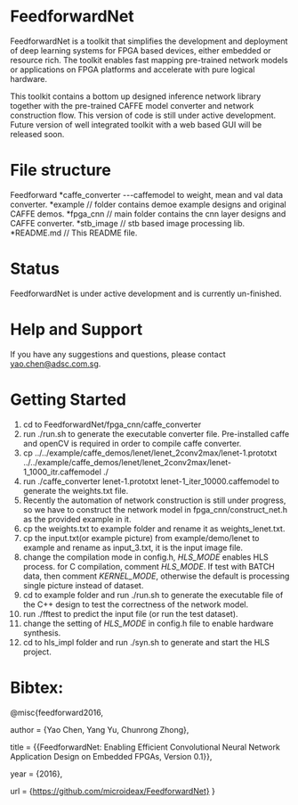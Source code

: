 <span style="display: inline-block;">

# FeedforwardNet

FeedforwardNet is a toolkit that simplifies the development and deployment of deep learning systems 
for FPGA based devices, either embedded or resource rich. 
The toolkit enables fast mapping pre-trained network models or applications on FPGA platforms and accelerate
with pure logical hardware.

This toolkit contains a bottom up designed inference network library together with the pre-trained CAFFE model
converter and network construction flow.
This version of code is still under active development.
Future version of well integrated toolkit with a web based GUI will be released soon.


# File structure

Feedforward
*caffe_converter ---caffemodel to weight, mean and val data converter.
*example   // folder contains demoe example designs and original CAFFE demos.
*fpga\_cnn  // main folder contains the cnn layer designs and CAFFE converter.
*stb_image // stb based image processing lib.
*README.md // This README file.


# Status

FeedforwardNet is under active development and is currently un-finished.


# Help and Support

If you have any suggestions and questions, please contact yao.chen@adsc.com.sg.


# Getting Started

1. cd to FeedforwardNet/fpga_cnn/caffe_converter
2. run ./run.sh to generate the executable converter file. Pre-installed caffe and openCV is required in order to compile caffe converter.
3. cp ../../example/caffe_demos/lenet/lenet_2conv2max/lenet-1.prototxt ../../example/caffe_demos/lenet/lenet_2conv2max/lenet-1_1000_itr.caffemodel ./
4. run ./caffe_converter lenet-1.prototxt lenet-1_iter_10000.caffemodel to generate the weights.txt file.
5. Recently the automation of network construction is still under progress, so we have to construct the network model in fpga_cnn/construct_net.h as the provided example in it.
6. cp the weights.txt to example folder and rename it as weights_lenet.txt.
7. cp the input.txt(or example picture) from example/demo/lenet to example and rename as input_3.txt, it is the input image file.
8. change the compilation mode in config.h, _HLS_MODE_ enables HLS process.
    for C compilation, comment _HLS_MODE_. 
    If test with BATCH data, then comment _KERNEL_MODE_, otherwise the default is processing single picture instead of dataset.
9. cd to example folder and run ./run.sh to generate the executable file of the C++ design to test the correctness of the network model.
10. run ./fftest to predict the input file (or run the test dataset).
11. change the setting of _HLS_MODE_ in config.h file to enable hardware synthesis.
12. cd to hls_impl folder and run ./syn.sh to generate and start the HLS project.


# Bibtex:

@misc{feedforward2016,

  author = {Yao Chen, Yang Yu, Chunrong Zhong},

  title  = {{FeedforwardNet: Enabling Efficient Convolutional Neural Network Application Design on Embedded FPGAs, Version 0.1}},

  year   = {2016},

  url    = {https://github.com/microideax/FeedforwardNet}
}
